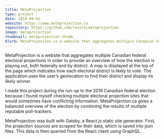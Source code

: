 ```yaml
---
title: MetaProjection
type: project
date: 2019-09-01
website: https://www.metaprojection.ca
repository: https://github.com/rosslh/metaprojection
image: metaprojection
thumbnail: metaprojection-thumb
blurb: MetaProjection is a website that aggregates multiple Canadian federal electoral projections in order to provide an overview of how the election is playing out, both federally and by district.
---
```


MetaProjection is a website that aggregates multiple Canadian federal electoral projections in order to provide an overview of how the election is playing out, both federally and by district. A map is displayed at the top of the page which indicates how each electoral district is likely to vote. The application uses the user’s geolocation to find their district and display its likely winner.

I made this project during the run-up to the 2019 Canadian federal election because I found myself checking multiple electoral projection sites that would sometimes have conflicting information. MetaProjection.ca gives a balanced overview of the election by combining the results of multiple reputable poll-trackers.

MetaProjection was built with Gatsby, a React.js static site generator. First, the projection sources are scraped for their data, which is saved into json files. This data is then queried from the React client using GraphQL.